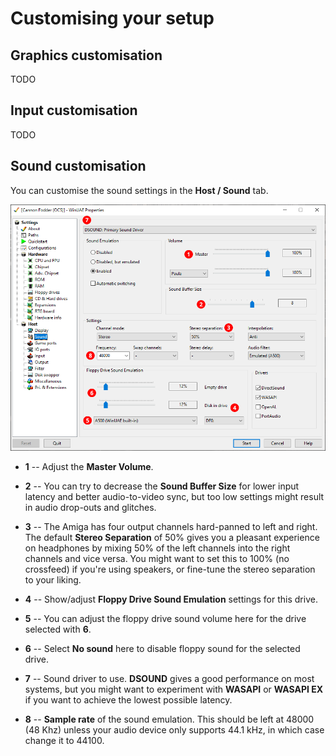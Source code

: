 # Customising your setup

## Graphics customisation

TODO

## Input customisation

TODO

## Sound customisation



You can customise the sound settings in the **Host / Sound** tab.

![Sound settings](img/sound-settings.png)

- **1** -- Adjust the **Master Volume**.

- **2** -- You can try to decrease the **Sound Buffer Size** for lower input latency and
    better audio-to-video sync, but too low settings might result in audio
    drop-outs and glitches.

- **3** -- The Amiga has four output channels hard-panned to left and right. The default **Stereo Separation** of 50% gives you a pleasant
    experience on headphones by mixing 50% of the left channels into the right
    channels and vice versa. You might want to set this to 100% (no
    crossfeed) if you're using speakers, or fine-tune the stereo separation to your
    liking.

- **4** -- Show/adjust **Floppy Drive Sound Emulation** settings for this drive.

- **5** -- You can adjust the floppy drive sound volume here for
    the drive selected with **6**.

- **6** -- Select **No sound** here to disable floppy sound for the selected drive.

- **7** -- Sound driver to use. **DSOUND** gives a good performance on
    most systems, but you might want to experiment with **WASAPI** or **WASAPI EX** if you want to achieve the lowest possible latency.

- **8** -- **Sample rate** of the sound emulation. This should be left at
  48000 (48 Khz) unless your audio device only supports 44.1 kHz, in which
  case change it to 44100.
